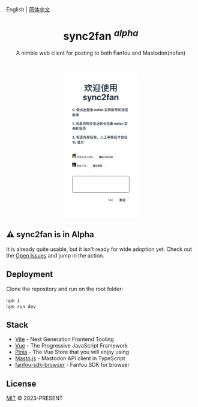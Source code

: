 English |
[简体中文](https://github.com/twoheartliu/sync2fan/blob/main/README.zh-cn.md)

<h1 align="center"/>sync2fan <sup><em>alpha</em></sup></h1>

<p align="center">
A nimble web client for posting to both Fanfou and Mastodon(nofan)
</p>

<br/>

<p align="center">
  <a href="https://sync2fan.nofan.xyz/" target="_blank" rel="noopener noreferrer" >
    <img src="./public/screenshot.jpg" alt="sync2fan screenshot" width="200" height="auto">
  </a>
</p>

## ⚠️ sync2fan is in Alpha

It is already quite usable, but it isn't ready for wide adoption yet. Check out the [Open Issues](https://github.com/twoheartliu/sync2fan/issues) and jump in the action.

## Deployment

Clone the repository and run on the root folder:

```
npm i
npm run dev
```

## Stack

- [Vite](https://vitejs.dev/) - Next Generation Frontend Tooling
- [Vue](https://vuejs.org/) - The Progressive JavaScript Framework
- [Pinia](https://pinia.vuejs.org/) - The Vue Store that you will enjoy using
- [Masto.js](https://neet.github.io/masto.js) - Mastodon API client in TypeScript
- [fanfou-sdk-browser](https://github.com/fanfoujs/fanfou-sdk-browser) - Fanfou SDK for browser

## License

[MIT](./LICENSE) &copy; 2023-PRESENT
